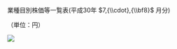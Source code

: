 業種目別株価等一覧表(平成30年 $7,{\\cdot},{\\bf8}$ 月分)

（単位：円）

![](https://www.nta.go.jp/tmp/9c58750e-6d73-4c55-97aa-16e00578b7db/images/778d12423ec6280a3a51d324ffe0d3062b2c6643ff5b183849bdab17c0c5c93c.jpg)